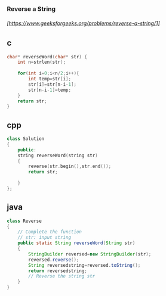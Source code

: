 ### Reverse a String
###### [https://www.geeksforgeeks.org/problems/reverse-a-string/1]
## c
```c
char* reverseWord(char* str) {
    int n=strlen(str);
    
    for(int i=0;i<n/2;i++){
        int temp=str[i];
        str[i]=str[n-i-1];
        str[n-i-1]=temp;
    }
    return str;
}
```
## cpp
```cpp
class Solution
{
    public:
    string reverseWord(string str)
    {
        reverse(str.begin(),str.end());
        return str;
 
    }
};
```
## java
```java
class Reverse
{
    // Complete the function
    // str: input string
    public static String reverseWord(String str)
    {
        StringBuilder reversed=new StringBuilder(str);
        reversed.reverse();
        String reversedstring=reversed.toString();
        return reversedstring;
        // Reverse the string str
    }
}
```
